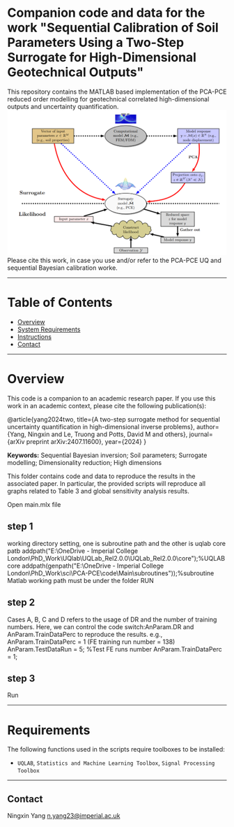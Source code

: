 # Companion code and data for the work "Sequential Calibration of Soil Parameters Using a Two-Step Surrogate for High-Dimensional Geotechnical Outputs"

  This repository contains the MATLAB based implementation of the PCA-PCE reduced order modelling for geotechnical correlated high-dimensional outputs and uncertainty quantification. 
  ![alt text](image.png)
  Please cite this work, in case you use and/or refer to the PCA-PCE UQ and sequential Bayesian calibration worke.

--------------------
# Table of Contents
<!-- TOC depthFrom:2 depthTo:4 withLinks:1 updateOnSave:1 orderedList:0 -->
- [Overview](#Overview)
- [System Requirements](#Requirements)
- [Instructions](#Instructions)
- [Contact](#Contact)
<!-- /TOC -->
---------------------
# Overview <a name="Overview"></a>
This code is a companion to an academic research paper. If you use this work in an academic context, please cite the following publication(s):

  @article{yang2024two,
    title={A two-step surrogate method for sequential uncertainty quantification in high-dimensional inverse problems},
    author={Yang, Ningxin and Le, Truong and Potts, David M and others},
    journal={arXiv preprint arXiv:2407.11600},
    year={2024}
  }

**Keywords:** Sequential Bayesian inversion; Soil parameters; Surrogate modelling; Dimensionality reduction; High dimensions

This folder contains code and data to reproduce the results in the associated paper. In particular, the provided scripts will reproduce all graphs related to Table 3 and global sensitivity analysis results.

Open main.mlx file
## step 1
working directory setting, one is subroutine path and the other is uqlab core patb
  addpath("E:\OneDrive - Imperial College London\PhD_Work\UQlab\UQLab_Rel2.0.0\UQLab_Rel2.0.0\core");%UQLAB core 
  addpath(genpath("E:\OneDrive - Imperial College London\PhD_Work\sci\PCA-PCE\code\Main\subroutines"));%subroutine 
  Matlab working path must be under the folder RUN

## step 2
Cases A, B, C and D refers to the usage of DR and the number of training numbers.
Here, we can control the code switch:AnParam.DR and AnParam.TrainDataPerc to reproduce the results.
e.g., AnParam.TrainDataPerc = 1 (FE training run number = 138)
  AnParam.TestDataRun = 5; %Test FE runs number
  AnParam.TrainDataPerc = 1;

## step 3
Run

---------------------
# Requirements <a name="Requirements"></a>
The following functions used in the scripts require toolboxes to be installed:
- `UQLAB`, `Statistics and Machine Learning Toolbox`, `Signal Processing Toolbox`



---------------------
## Contact <a name="Contact"></a>
Ningxin Yang
n.yang23@imperial.ac.uk